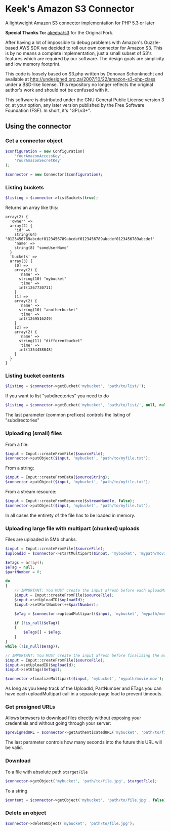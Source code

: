 # Keek's Amazon S3 Connector

A lightweight Amazon S3 connector implementation for PHP 5.3 or later

**Special Thanks To:** [akeeba/s3](https://github.com/akeeba/s3) for the Original Fork.

After having a lot of impossible to debug problems with Amazon's Guzzle-based AWS SDK we decided to roll our own
connector for Amazon S3. This is by no means a complete implementation, just a small subset of S3's features which are
required by our software. The design goals are simplicity and low memory footprint.

This code is loosely based on S3.php written by Donovan Schonknecht and available at
http://undesigned.org.za/2007/10/22/amazon-s3-php-class under a BSD-like license. This repository no longer reflects
the original author's work and should not be confused with it.

This software is distributed under the GNU General Public License version 3 or, at your option, any
later version published by the Free Software Foundation (FSF). In short, it's "GPLv3+".

## Using the connector

### Get a connector object

```php
$configuration = new Configuration(
	'YourAmazonAccessKey',
	'YourAmazonSecretKey'
);

$connector = new Connector($configuration);
```

### Listing buckets

```php
$listing = $connector->listBuckets(true);
```

Returns an array like this:

```
array(2) {
  'owner' =>
  array(2) {
    'id' =>
    string(64) "0123456789abcdef0123456789abcdef0123456789abcdef0123456789abcdef"
    'name' =>
    string(8) "someUserName"
  }
  'buckets' =>
  array(3) {
    [0] =>
    array(2) {
      'name' =>
      string(10) "mybucket"
      'time' =>
      int(1267730711)
    }
    [1] =>
    array(2) {
      'name' =>
      string(10) "anotherbucket"
      'time' =>
      int(1269516249)
    }
    [2] =>
    array(2) {
      'name' =>
      string(11) "differentbucket"
      'time' =>
      int(1354458048)
    }
  }
}
```

### Listing bucket contents

```php
$listing = $connector->getBucket('mybucket', 'path/to/list/');
```

If you want to list "subdirectories" you need to do

```php
$listing = $connector->getBucket('mybucket', 'path/to/list/', null, null, '/', true);
```

The last parameter (common prefixes) controls the listing of "subdirectories"

### Uploading (small) files

From a file:

```php
$input = Input::createFromFile($sourceFile);
$connector->putObject($input, 'mybucket', 'path/to/myfile.txt');
```

From a string:

```php
$input = Input::createFromData($sourceString);
$connector->putObject($input, 'mybucket', 'path/to/myfile.txt');
```

From a stream resource:

```php
$input = Input::createFromResource($streamHandle, false);
$connector->putObject($input, 'mybucket', 'path/to/myfile.txt');
```

In all cases the entirety of the file has to be loaded in memory.

### Uploading large file with multipart (chunked) uploads

Files are uploaded in 5Mb chunks.

```php
$input = Input::createFromFile($sourceFile);
$uploadId = $connector->startMultipart($input, 'mybucket', 'mypath/movie.mov');

$eTags = array();
$eTag = null;
$partNumber = 0;

do
{
	// IMPORTANT: You MUST create the input afresh before each uploadMultipart call
	$input = Input::createFromFile($sourceFile);
	$input->setUploadID($uploadId);
	$input->setPartNumber(++$partNumber);

	$eTag = $connector->uploadMultipart($input, 'mybucket', 'mypath/movie.mov');

	if (!is_null($eTag))
	{
		$eTags[] = $eTag;
	}
}
while (!is_null($eTag));

// IMPORTANT: You MUST create the input afresh before finalising the multipart upload
$input = Input::createFromFile($sourceFile);
$input->setUploadID($uploadId);
$input->setEtags($eTags);

$connector->finalizeMultipart($input, 'mybucket', 'mypath/movie.mov');
```

As long as you keep track of the UploadId, PartNumber and ETags you can have each uploadMultipart call in a separate
page load to prevent timeouts.

### Get presigned URLs

Allows browsers to download files directly without exposing your credentials and without going through your server:

```php
$preSignedURL = $connector->getAuthenticatedURL('mybucket', 'path/to/file.jpg', 60);
```

The last parameter controls how many seconds into the future this URL will be valid.

### Download

To a file with absolute path `$targetFile`

```php
$connector->getObject('mybucket', 'path/to/file.jpg', $targetFile);
```

To a string

```php
$content = $connector->getObject('mybucket', 'path/to/file.jpg', false);
```

### Delete an object

```php
$connector->deleteObject('mybucket', 'path/to/file.jpg');
```
